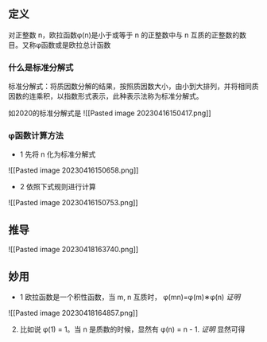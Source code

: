 ## 定义

对正整数 n，欧拉函数φ(n)是小于或等于 n 的正整数中与 n 互质的正整数的数目。又称φ函数或是欧拉总计函数

### 什么是标准分解式

标准分解式：将质因数分解的结果，按照质因数大小，由小到大排列，并将相同质因数的连乘积，以指数形式表示，此种表示法称为标准分解式。

如2020的标准分解式是
![[Pasted image 20230416150417.png]]


### φ函数计算方法
- 1 先将 n 化为标准分解式

 ![[Pasted image 20230416150658.png]]
- 2 依照下式规则进行计算

![[Pasted image 20230416150753.png]]



## 推导

![[Pasted image 20230418163740.png]]

## 妙用

- 1 欧拉函数是一个积性函数，当 m, n 互质时， φ(mn)=φ(m)∗φ(n)
	*证明*

![[Pasted image 20230418164857.png]]

2. 比如说 φ(1) = 1。当 n 是质数的时候，显然有 φ(n) = n - 1.
	*证明*   显然可得